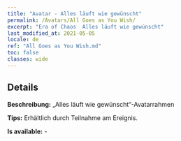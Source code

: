 ```yaml
---
title: "Avatar - Alles läuft wie gewünscht"
permalink: /Avatars/All Goes as You Wish/
excerpt: "Era of Chaos  Alles läuft wie gewünscht"
last_modified_at: 2021-05-05
locale: de
ref: "All Goes as You Wish.md"
toc: false
classes: wide
---
```

## Details

 **Beschreibung:** „Alles läuft wie gewünscht“-Avatarrahmen 

 **Tips:** Erhältlich durch Teilnahme am Ereignis. 

 **Is available:**  - 

